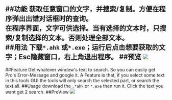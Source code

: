 ﻿##功能
获取任意窗口的文字，并搜索/复制。方便在程序弹出**出错对话框**时的查询。   
在程序界面，文字可供选择。当有选择的文本时，只搜索/复制选择的文本。否则处理全部文本。   
##用法
下载`*.ahk` 或`*.exe`；运行后点击想要获取的文字；Esc隐藏窗口，右上角退出程序。
##预览
![](https://raw.github.com/likaci/Get2Search/master/PreView.jpg)
---
##Feature
Get whatever window's text to search. So you can easliy get Pro's Error-Message and google it.
A Feature is that, if you select some text in this tools GUI the tools will only search the selected part, or search the text all.
##Usage
download the `.*ahk` or `*.exe` then run it.
Click the text you want get 2 search.
##PreView
![](https://raw.github.com/likaci/Get2Search/master/PreView.jpg)
